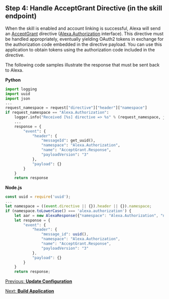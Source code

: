 ## Step 4: **Handle AcceptGrant Directive** (in the skill endpoint)

When the skill is enabled and account linking is successful, Alexa will send an [AcceptGrant](https://developer.amazon.com/en-US/docs/alexa/device-apis/alexa-authorization.html#acceptgrant) directive ([Alexa.Authorization](https://developer.amazon.com/en-US/docs/alexa/device-apis/alexa-authorization.html) interface). This directive must be handled appropriately, eventually yielding OAuth2 tokens in exchange for the authorization code embedded in the directive payload. You can use this application to obtain tokens using the authorization code included in the directive.

The following code samples illustrate the response that must be sent back to Alexa.

**Python**
```python
import logging
import uuid
import json
...
request_namespace = request["directive"]["header"]["namespace"]
if request_namespace == "Alexa.Authorization":
    logger.info("Received [%s] directive => %s" % (request_namespace, json.dumps(request, indent=4, sort_keys=True)))
    ...
    response = {
        "event": {
            "header": {
                "messageId": get_uuid(),
                "namespace": "Alexa.Authorization",
                "name": "AcceptGrant.Response",
                "payloadVersion": "3"
            },
            "payload": {}
        }
    }
    return response
```

**Node.js**
```javascript
const uuid = require('uuid');
...
let namespace = ((event.directive || {}).header || {}).namespace;
if (namespace.toLowerCase() === 'alexa.authorization') {
    let aar = new AlexaResponse({"namespace": "Alexa.Authorization", "name": "AcceptGrant.Response",});
    let response = {
        "event": {
            "header": {
                "message_id": uuid(),
                "namespace": "Alexa.Authorization",
                "name": "AcceptGrant.Response",
                "payloadVersion": "3"
            },
            "payload": {}
        }        
    }
    return response;
```

[Previous: **Update Configuration**](3-update-configuration.md)

[Next: **Build Application**](5-build-application.md)

